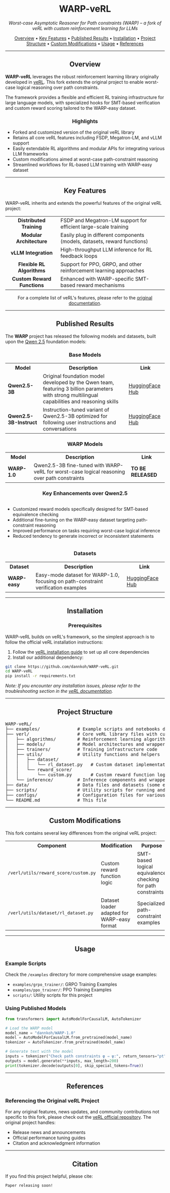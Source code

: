 <h1 align="center">WARP-veRL</h1>
<p align="center"><em>Worst-case Asymptotic Reasoner for Path constraints (WARP) – a fork of veRL with custom reinforcement learning for LLMs</em></p>

<p align="center">
  <a href="#overview">Overview</a> •
  <a href="#key-features">Key Features</a> •
  <a href="#published-results">Published Results</a> •
  <a href="#installation">Installation</a> •
  <a href="#project-structure">Project Structure</a> •
  <a href="#custom-modifications">Custom Modifications</a> •
  <a href="#usage">Usage</a> •
  <a href="#references">References</a>
</p>

<hr />

<h2 id="overview" align="center">Overview</h2>

<p>
  <strong>WARP-veRL</strong> leverages the robust reinforcement learning library originally developed in <a href="https://github.com/volcengine/verl">veRL</a>. This fork extends the original project to enable worst-case logical reasoning over path constraints.
</p>

<p>
  The framework provides a flexible and efficient RL training infrastructure for large language models, with specialized hooks for SMT-based verification and custom reward scoring tailored to the WARP-easy dataset.
</p>

<h3 align="center">Highlights</h3>

<ul>
  <li>Forked and customized version of the original veRL library</li>
  <li>Retains all core veRL features including FSDP, Megatron-LM, and vLLM support</li>
  <li>Easily extendable RL algorithms and modular APIs for integrating various LLM frameworks</li>
  <li>Custom modifications aimed at worst-case path-constraint reasoning</li>
  <li>Streamlined workflows for RL-based LLM training with WARP-easy dataset</li>
</ul>

<hr />

<h2 id="key-features" align="center">Key Features</h2>

<p>WARP-veRL inherits and extends the powerful features of the original veRL project:</p>

<table align="center">
  <tr>
    <td align="center"><strong>Distributed Training</strong></td>
    <td>FSDP and Megatron-LM support for efficient large-scale training</td>
  </tr>
  <tr>
    <td align="center"><strong>Modular Architecture</strong></td>
    <td>Easily plug in different components (models, datasets, reward functions)</td>
  </tr>
  <tr>
    <td align="center"><strong>vLLM Integration</strong></td>
    <td>High-throughput LLM inference for RL feedback loops</td>
  </tr>
  <tr>
    <td align="center"><strong>Flexible RL Algorithms</strong></td>
    <td>Support for PPO, GRPO, and other reinforcement learning approaches</td>
  </tr>
  <tr>
    <td align="center"><strong>Custom Reward Functions</strong></td>
    <td>Enhanced with WARP-specific SMT-based reward mechanisms</td>
  </tr>
</table>

<p align="center">
  For a complete list of veRL's features, please refer to the <a href="https://verl.readthedocs.io">original documentation</a>.
</p>

<hr />

<h2 id="published-results" align="center">Published Results</h2>

<p>The <strong>WARP</strong> project has released the following models and datasets, built upon the <a href="https://huggingface.co/Qwen/Qwen2.5-3B">Qwen 2.5</a> foundation models:</p>

<h3 align="center">Base Models</h3>

<table align="center">
  <tr>
    <th>Model</th>
    <th>Description</th>
    <th>Link</th>
  </tr>
  <tr>
    <td><strong>Qwen2.5-3B</strong></td>
    <td>Original foundation model developed by the Qwen team, featuring 3 billion parameters with strong multilingual capabilities and reasoning skills</td>
    <td><a href="https://huggingface.co/Qwen/Qwen2.5-3B">HuggingFace Hub</a></td>
  </tr>
  <tr>
    <td><strong>Qwen2.5-3B-Instruct</strong></td>
    <td>Instruction-tuned variant of Qwen2.5-3B optimized for following user instructions and conversations</td>
    <td><a href="https://huggingface.co/Qwen/Qwen2.5-3B-Instruct">HuggingFace Hub</a></td>
  </tr>
</table>

<h3 align="center">WARP Models</h3>

<table align="center">
  <tr>
    <th>Model</th>
    <th>Description</th>
    <th>Link</th>
  </tr>
  <tr>
    <td><strong>WARP-1.0</strong></td>
    <td>Qwen2.5-3B fine-tuned with WARP-veRL for worst-case logical reasoning over path constraints</td>
    <td><strong>TO BE RELEASED</strong></td>
  </tr>
</table>

<h3 align="center">Key Enhancements over Qwen2.5</h3>

<ul align="center" style="display: inline-block; text-align: left;">
  <li>Customized reward models specifically designed for SMT-based equivalence checking</li>
  <li>Additional fine-tuning on the WARP-easy dataset targeting path-constraint reasoning</li>
  <li>Improved performance on tasks requiring worst-case logical inference</li>
  <li>Reduced tendency to generate incorrect or inconsistent statements</li>
</ul>

<h3 align="center">Datasets</h3>

<table align="center">
  <tr>
    <th>Dataset</th>
    <th>Description</th>
    <th>Link</th>
  </tr>
  <tr>
    <td><strong>WARP-easy</strong></td>
    <td>Easy-mode dataset for WARP-1.0, focusing on path-constraint verification examples</td>
    <td><a href="https://huggingface.co/datasets/dannkoh/WARP-easy">HuggingFace Hub</a></td>
  </tr>
</table>

<hr />

<h2 id="installation" align="center">Installation</h2>

<h3 align="center">Prerequisites</h3>

<p>WARP-veRL builds on veRL's framework, so the simplest approach is to follow the official veRL installation instructions:</p>

<ol>
  <li>Follow the <a href="https://verl.readthedocs.io/en/latest/start/install.html">veRL installation guide</a> to set up all core dependencies</li>
  <li>Install our additional dependency:</li>
</ol>

```bash
git clone https://github.com/dannkoh/WARP-veRL.git
cd WARP-veRL
pip install -r requirements.txt
```

<p><em>Note: If you encounter any installation issues, please refer to the troubleshooting section in the <a href="https://verl.readthedocs.io">veRL documentation</a>.</em></p>

<hr />

<h2 id="project-structure" align="center">Project Structure</h2>

<pre>
WARP-veRL/
├── examples/              # Example scripts and notebooks demonstrating usage
├── verl/                  # Core veRL library files with custom modifications
│   ├── algorithms/        # Reinforcement learning algorithm implementations
│   ├── models/            # Model architectures and wrappers
│   ├── trainers/          # Training infrastructure code
│   ├── utils/             # Utility functions and helpers
│   │   ├── dataset/
│   │   │   └── rl_dataset.py   # Custom dataset implementation for use-case
│   │   └── reward_score/
│   │       └── custom.py       # Custom reward function logic (SMT-based)
│   └── inference/         # Inference components and wrappers
├── data/                  # Data files and datasets (some excluded due to size)
├── scripts/               # Utility scripts for running and managing the project
├── configs/               # Configuration files for various experiments
└── README.md              # This file
</pre>

<hr />

<h2 id="custom-modifications" align="center">Custom Modifications</h2>

<p>
  This fork contains several key differences from the original veRL project:
</p>

<table align="center">
  <tr>
    <th>Component</th>
    <th>Modification</th>
    <th>Purpose</th>
  </tr>
  <tr>
    <td><code>/verl/utils/reward_score/custom.py</code></td>
    <td>Custom reward function logic</td>
    <td>SMT-based logical equivalence checking for path constraints</td>
  </tr>
  <tr>
    <td><code>/verl/utils/dataset/rl_dataset.py</code></td>
    <td>Dataset loader adapted for WARP-easy format</td>
    <td>Specialized path-constraint examples</td>
  </tr>
</table>

<hr />

<h2 id="usage" align="center">Usage</h2>

<h3>Example Scripts</h3>

<p>Check the <code>/examples</code> directory for more comprehensive usage examples:</p>

<ul>
  <li><code>examples/grpo_trainer/</code>: GRPO Training Examples</li>
  <li><code>examples/ppo_trainer/</code>: PPO Training Examples</li>
  <li><code>scripts/</code>: Utility scripts for this project</li>
</ul>

<h3>Using Published Models</h3>

```python
from transformers import AutoModelForCausalLM, AutoTokenizer

# Load the WARP model
model_name = "dannkoh/WARP-1.0"
model = AutoModelForCausalLM.from_pretrained(model_name)
tokenizer = AutoTokenizer.from_pretrained(model_name)

# Generate text with the model
inputs = tokenizer("Check path constraints φ ⇒ ψ:", return_tensors="pt")
outputs = model.generate(**inputs, max_length=200)
print(tokenizer.decode(outputs[0], skip_special_tokens=True))
```

<hr />

<h2 id="references" align="center">References</h2>

<h3>Referencing the Original veRL Project</h3>

<p>
  For any original features, news updates, and community contributions not specific to this fork, please check out the <a href="https://github.com/volcengine/verl">veRL official repository</a>. The original project handles:
</p>

<ul>
  <li>Release news and announcements</li>
  <li>Official performance tuning guides</li>
  <li>Citation and acknowledgment information</li>
</ul>

<hr />

<h2 id="citation" align="center">Citation</h2>

<p>
  If you find this project helpful, please cite:
</p>
<pre><code>Paper releasing soon!
</code></pre>

